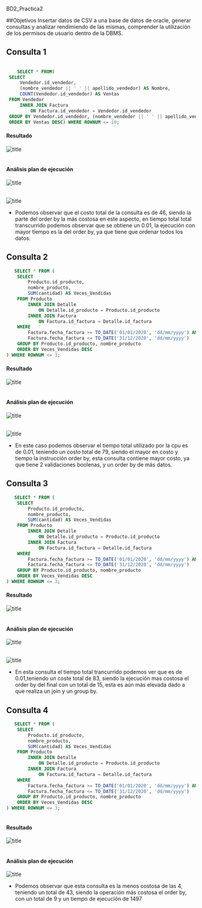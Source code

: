 BD2_Practica2

##Objetivos
Insertar datos de CSV a una base de datos de oracle, generar consultas y analizar rendimiendo de las mismas, comprender la utilización de los permisos de usuario dentro de la DBMS.

## Consulta 1

   ```sql
    			
       SELECT * FROM(
    SELECT
        Vendedor.id_vendedor,
        (nombre_vendedor || ' ' || apellido_vendedor) AS Nombre,
        COUNT(Vendedor.id_vendedor) AS Ventas
    FROM Vendedor
        INNER JOIN Factura
            ON Factura.id_vendedor = Vendedor.id_vendedor
    GROUP BY Vendedor.id_vendedor, (nombre_vendedor || ' ' || apellido_vendedor)
    ORDER BY Ventas DESC) WHERE ROWNUM <= 10;
 ```

#### Resultado 
![title](BASES_IMG/consulta1/consulta1.jpg)
</br></br>

#### Análisis plan de ejecución 
![title](BASES_IMG/consulta1/analisis1.jpg)
</br></br>

![title](BASES_IMG/consulta1/analisis2.jpg)


-   Podemos observar que el costo total de la consulta es de 46, siendo la parte del order by la más costosa en este aspecto, en tiempo total total transcurrido podemos observar que se obtiene un 0.01, la ejecución con mayor tiempo es la del order by, ya que tiene que ordenar todos los datos.


## Consulta 2
```sql
   SELECT * FROM (
    SELECT
        Producto.id_producto,
        nombre_producto,
        SUM(cantidad) AS Veces_Vendidas
    FROM Producto
        INNER JOIN Detalle
            ON Detalle.id_producto = Producto.id_producto
        INNER JOIN Factura
            ON Factura.id_factura = Detalle.id_factura
    WHERE
        Factura.fecha_factura >= TO_DATE('01/01/2020', 'dd/mm/yyyy') AND
        Factura.fecha_factura <= TO_DATE('31/12/2020', 'dd/mm/yyyy')
    GROUP BY Producto.id_producto, nombre_producto
    ORDER BY Veces_Vendidas DESC
) WHERE ROWNUM <= 3;
 ```

#### Resultado 
![title](BASES_IMG/consulta2/consulta2.jpg)
</br></br>

#### Análisis plan de ejecución
![title](BASES_IMG/consulta2/analisis1.jpg)
</br></br>

![title](BASES_IMG/consulta2/analisis2.jpg)


-   En este caso podemos observar el tiempo total utilizado por la cpu es de 0.01, teniendo un costo total de 79, siendo el mayor en costo y tiempo la instrucción order by, esta consulta contiene mayor costo, ya que tiene 2 validaciones boolenas, y un order by de más datos.

## Consulta 3
```sql
   SELECT * FROM (
    SELECT
        Producto.id_producto,
        nombre_producto,
        SUM(cantidad) AS Veces_Vendidas
    FROM Producto
        INNER JOIN Detalle
            ON Detalle.id_producto = Producto.id_producto
        INNER JOIN Factura
            ON Factura.id_factura = Detalle.id_factura
    WHERE
        Factura.fecha_factura >= TO_DATE('01/01/2020', 'dd/mm/yyyy') AND
        Factura.fecha_factura <= TO_DATE('31/12/2020', 'dd/mm/yyyy')
    GROUP BY Producto.id_producto, nombre_producto
    ORDER BY Veces_Vendidas DESC
) WHERE ROWNUM <= 3;
 ```

#### Resultado 
![title](BASES_IMG/consulta3/consulta3.jpg)
</br></br>

#### Análisis plan de ejecución
![title](BASES_IMG/consulta3/analisis1.jpg)
</br></br>

![title](BASES_IMG/consulta3/analisis2.jpg)


-   En esta consulta el tiempo total trancurrido podemos ver que es de 0.01,teniendo un coste total de 83, siendo la ejecución mas costosa el order by del final con un total de 15, esta es aún más elevada dado a que realiza un join y un group by.

## Consulta 4
```sql
   SELECT * FROM (
    SELECT
        Producto.id_producto,
        nombre_producto,
        SUM(cantidad) AS Veces_Vendidas
    FROM Producto
        INNER JOIN Detalle
            ON Detalle.id_producto = Producto.id_producto
        INNER JOIN Factura
            ON Factura.id_factura = Detalle.id_factura
    WHERE
        Factura.fecha_factura >= TO_DATE('01/01/2020', 'dd/mm/yyyy') AND
        Factura.fecha_factura <= TO_DATE('31/12/2020', 'dd/mm/yyyy')
    GROUP BY Producto.id_producto, nombre_producto
    ORDER BY Veces_Vendidas DESC
) WHERE ROWNUM <= 3;
 
```
#### Resultado 
![title](BASES_IMG/consulta4/consulta4.jpg)
</br></br>

#### Análisis plan de ejecución
![title](BASES_IMG/consulta4/analisis.jpg)

-  Podemos observar que esta consulta es la menos costosa de las 4, teniendo un total de 43, siendo la operación más costosa el order by, con un total de 9 y un tiempo de ejecución de 1497


    